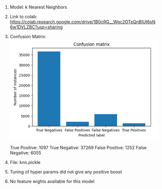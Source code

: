 1. Model: k Nearest Neighbors
2. Link to colab: https://colab.research.google.com/drive/1B0cRG__Wgc2OTsQnBlUt6sN6w1DVLZBC?usp=sharing
3. Confusion Matrix:
   ![img.png](confusion_matrix.png)

   True Positive: 1097
   True Negative: 37269
   False Positive: 1252
   False Negative: 6055

4. File: knn.pickle
5. Tuning of hyper params did not give any positive boost
6. No feature wights available for this model
